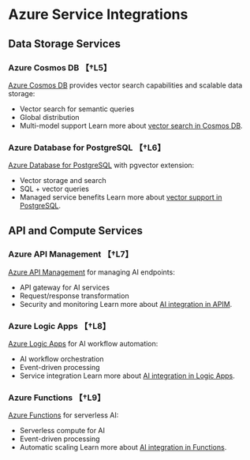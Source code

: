 # Azure Service Integrations

## Data Storage Services

### Azure Cosmos DB 【†L5】
[Azure Cosmos DB](https://learn.microsoft.com/azure/cosmos-db) provides vector search capabilities and scalable data storage:
- Vector search for semantic queries
- Global distribution
- Multi-model support
Learn more about [vector search in Cosmos DB](https://learn.microsoft.com/azure/cosmos-db/vector-search).

### Azure Database for PostgreSQL 【†L6】
[Azure Database for PostgreSQL](https://learn.microsoft.com/azure/postgresql) with pgvector extension:
- Vector storage and search
- SQL + vector queries
- Managed service benefits
Learn more about [vector support in PostgreSQL](https://learn.microsoft.com/azure/postgresql/flexible-server/concepts-vectors).

## API and Compute Services

### Azure API Management 【†L7】
[Azure API Management](https://learn.microsoft.com/azure/api-management) for managing AI endpoints:
- API gateway for AI services
- Request/response transformation
- Security and monitoring
Learn more about [AI integration in APIM](https://learn.microsoft.com/azure/api-management/ai-integration).

### Azure Logic Apps 【†L8】
[Azure Logic Apps](https://learn.microsoft.com/azure/logic-apps) for AI workflow automation:
- AI workflow orchestration
- Event-driven processing
- Service integration
Learn more about [AI integration in Logic Apps](https://learn.microsoft.com/azure/logic-apps/ai-integration).

### Azure Functions 【†L9】
[Azure Functions](https://learn.microsoft.com/azure/azure-functions) for serverless AI:
- Serverless compute for AI
- Event-driven processing
- Automatic scaling
Learn more about [AI integration in Functions](https://learn.microsoft.com/azure/azure-functions/ai-integration).
